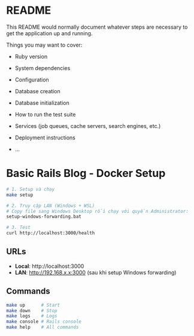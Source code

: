 # README

This README would normally document whatever steps are necessary to get the
application up and running.

Things you may want to cover:

* Ruby version

* System dependencies

* Configuration

* Database creation

* Database initialization

* How to run the test suite

* Services (job queues, cache servers, search engines, etc.)

* Deployment instructions

* ...

# Basic Rails Blog - Docker Setup

```bash
# 1. Setup và chạy
make setup

# 2. Truy cập LAN (Windows + WSL)
# Copy file sang Windows Desktop rồi chạy với quyền Administrator:
setup-windows-forwarding.bat

# 3. Test
curl http://localhost:3000/health
```

## URLs

- **Local**: http://localhost:3000
- **LAN**: http://192.168.x.x:3000 (sau khi setup Windows forwarding)

## Commands

```bash
make up      # Start
make down    # Stop  
make logs    # Logs
make console # Rails console
make help    # All commands
```